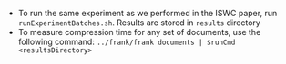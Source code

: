* To run the same experiment as we performed in the ISWC paper, run `runExperimentBatches.sh`. Results are stored in `results` directory
* To measure compression time for any set of documents, use the following command: `../frank/frank documents | $runCmd <resultsDirectory>`
